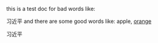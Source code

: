 this is a test doc for bad words like:

习近平
and there are some good words like: apple, [orange](https://www.baidu.com)

习近平
